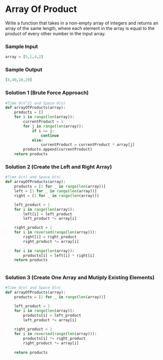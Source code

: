 
# Array Of Product

Write a function that takes in a non-empty array of integers 
and returns an array of the same length, where each element
in the array is equal to the product of every other number
in the input array.

### Sample Input

```python
array = [5,1,4,2]
```

### Sample Output

```python
[8,40,10,20]
```
### Solution 1 (Brute Force Approach)
```python
#Time O(n^2) and Space O(n)
def arrayOfProducts(array):
	products = []
    for i in range(len(array)):
		currentProduct = 1
		for j in range(len(array)):
			if i == j:
				continue
			else:
				currentProduct = currentProduct * array[j]
		products.append(currentProduct)
	return products
```

### Solution 2 (Create the Left and Right Array)
```python
#Time O(n) and Space O(n)
def arrayOfProducts(array):
	products = [1 for _ in range(len(array))]
	left = [1 for _ in range(len(array))]
	right = [1 for _ in range(len(array))]

    left_product = 1
    for i in range(len(array)):
        left[i] = left_product
        left_product *= array[i]

    right_product = 1
    for i in reversed(range(len(array))):
        right[i] = right_product
        right_product *= array[i]
    
    for i in range(len(array)):
        products[i] = left[i] * right[i]
    return products
 
```

### Solution 3 (Create One Array and Mutiply Existing Elements)
```python
#Time O(n) and Space O(n)
def arrayOfProducts(array):
    products = [1 for _ in range(len(array))]

    left_product = 1
    for i in range(len(array)):
        products[i] = left_product
        left_product *= array[i]
    
    right_product = 1
    for i in reversed(range(len(array))):
        products[i] *= right_product
        right_product *= array[i]
    
    return products

```


